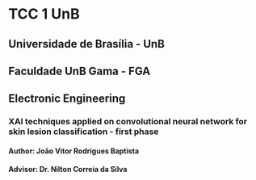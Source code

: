 # TCC 1 UnB
## Universidade de Brasília - UnB
## Faculdade UnB Gama - FGA
## Electronic Engineering

### XAI techniques applied on convolutional neural network for skin lesion classification - first phase
#### Author: João Vitor Rodrigues Baptista
#### Advisor: Dr. Nilton Correia da Silva
